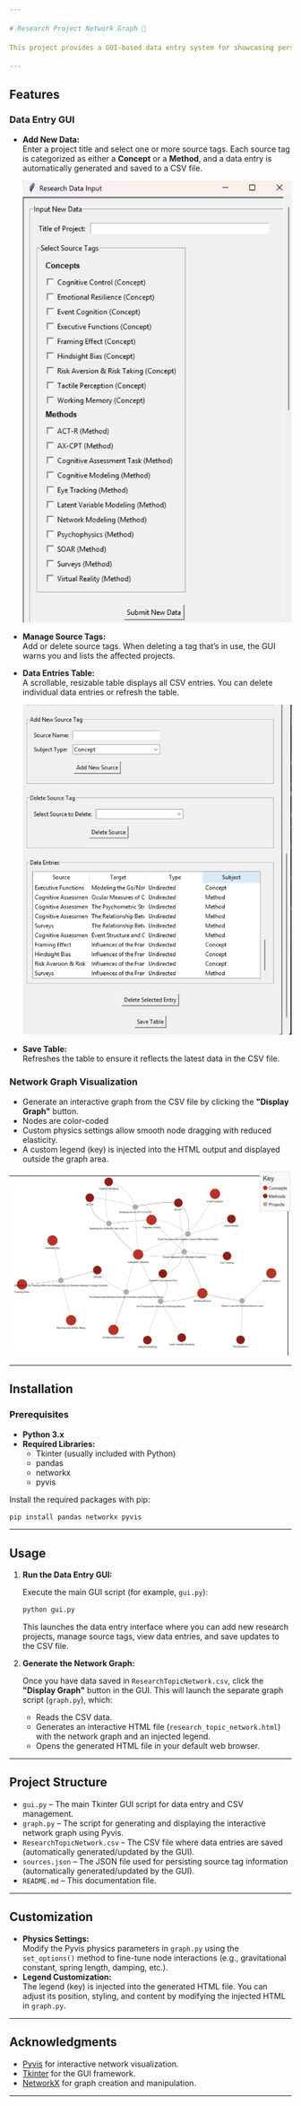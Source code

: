 ```yaml
---

# Research Project Network Graph 🧠

This project provides a GUI-based data entry system for showcasing personal/research projects and their relation to concepts and methodologies by automatically generating an interactive network graph visualization from that data. The network graph is created using Pyvis and NetworkX, and the GUI is built with Tkinter.

---
```


## Features

### Data Entry GUI

- **Add New Data:**  
  Enter a project title and select one or more source tags. Each source tag is categorized as either a **Concept** or a **Method**, and a data entry is automatically generated and saved to a CSV file.
  
  ![Data Entry GUI Screenshot](Images/GUI_Image1.png)

- **Manage Source Tags:**  
  Add or delete source tags. When deleting a tag that’s in use, the GUI warns you and lists the affected projects.
  
- **Data Entries Table:**  
  A scrollable, resizable table displays all CSV entries. You can delete individual data entries or refresh the table.

  ![Data Entries Table Screenshot](Images/GUI_Image2.png)

- **Save Table:**  
  Refreshes the table to ensure it reflects the latest data in the CSV file.

### Network Graph Visualization

- Generate an interactive graph from the CSV file by clicking the **"Display Graph"** button.
- Nodes are color-coded
- Custom physics settings allow smooth node dragging with reduced elasticity.
- A custom legend (key) is injected into the HTML output and displayed outside the graph area.

![Network Graph Visualization Screenshot](Images/NetworkGraphImage.png)

---

## Installation

### Prerequisites

- **Python 3.x**  
- **Required Libraries:**  
  - Tkinter (usually included with Python)  
  - pandas  
  - networkx  
  - pyvis

Install the required packages with pip:

```bash
pip install pandas networkx pyvis
```

---

## Usage

1. **Run the Data Entry GUI:**

   Execute the main GUI script (for example, `gui.py`):

   ```bash
   python gui.py
   ```

   This launches the data entry interface where you can add new research projects, manage source tags, view data entries, and save updates to the CSV file.

2. **Generate the Network Graph:**

   Once you have data saved in `ResearchTopicNetwork.csv`, click the **"Display Graph"** button in the GUI. This will launch the separate graph script (`graph.py`), which:
   
   - Reads the CSV data.
   - Generates an interactive HTML file (`research_topic_network.html`) with the network graph and an injected legend.
   - Opens the generated HTML file in your default web browser.

---

## Project Structure

- `gui.py` – The main Tkinter GUI script for data entry and CSV management.
- `graph.py` – The script for generating and displaying the interactive network graph using Pyvis.
- `ResearchTopicNetwork.csv` – The CSV file where data entries are saved (automatically generated/updated by the GUI).
- `sources.json` – The JSON file used for persisting source tag information (automatically generated/updated by the GUI).
- `README.md` – This documentation file.

---

## Customization

- **Physics Settings:**  
  Modify the Pyvis physics parameters in `graph.py` using the `set_options()` method to fine-tune node interactions (e.g., gravitational constant, spring length, damping, etc.).
- **Legend Customization:**  
  The legend (key) is injected into the generated HTML file. You can adjust its position, styling, and content by modifying the injected HTML in `graph.py`.

---

## Acknowledgments

- [Pyvis](https://pyvis.readthedocs.io/) for interactive network visualization.
- [Tkinter](https://docs.python.org/3/library/tkinter.html) for the GUI framework.
- [NetworkX](https://networkx.github.io/) for graph creation and manipulation.

--- 
